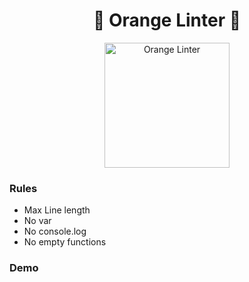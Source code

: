 <h1 align="center">🍊 Orange Linter 🍊</h1>

<p align="center">
  <img src="https://github.com/user-attachments/assets/ca7baad2-084c-4bc7-aaa4-370b474070c3" alt="Orange Linter" width="200"/>
</p>


### Rules
- Max Line length
- No var
- No console.log
- No empty functions

### Demo
